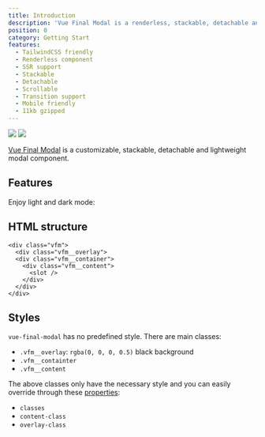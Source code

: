 ```yaml
---
title: Introduction
description: 'Vue Final Modal is a renderless, stackable, detachable and lightweight modal component.'
position: 0
category: Getting Start
features:
  - TailwindCSS friendly
  - Renderless component
  - SSR support
  - Stackable
  - Detachable
  - Scrollable
  - Transition support
  - Mobile friendly
  - 11kb gzipped
---
```


<img src="/vue-final-modal/preview.png" class="light-img" />
<img src="/vue-final-modal/preview-dark.png" class="dark-img" />

[Vue Final Modal](https://github.com/hunterliu1003/vue-final-modal) is a customizable, stackable, detachable and lightweight modal component.

## Features

<list :items="features"></list>

<p class="flex items-center">Enjoy light and dark mode:&nbsp;<app-color-switcher class="p-2"></app-color-switcher></p>

## HTML structure

```html[HTML]
<div class="vfm">
  <div class="vfm__overlay">
  <div class="vfm__container">
    <div class="vfm__content">
      <slot />
    </div>
  </div>
</div>
```


## Styles

`vue-final-modal` has no predefined style.
There are main classes:
- `.vfm__overlay`: `rgba(0, 0, 0, 0.5)` black background 
- `.vfm__containter`
- `.vfm__content`

The above classes only have the necessary style and you can easily override through these [properties](/properties): 
- `classes`
- `content-class`
- `overlay-class`
